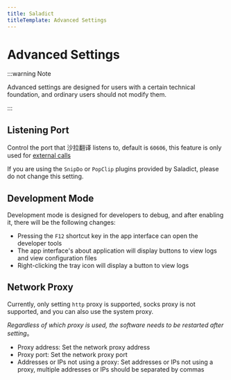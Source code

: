 ```yaml
---
title: Saladict
titleTemplate: Advanced Settings
---
```


# Advanced Settings

:::warning Note

Advanced settings are designed for users with a certain technical foundation, and ordinary users should not modify them.

:::

## Listening Port

Control the port that 沙拉翻译 listens to, default is `60606`, this feature is only used for [external calls](/en/docs/invoke.html)

If you are using the `SnipDo` or `PopClip` plugins provided by Saladict, please do not change this setting.

## Development Mode

Development mode is designed for developers to debug, and after enabling it, there will be the following changes:

- Pressing the `F12` shortcut key in the app interface can open the developer tools
- The app interface's about application will display buttons to view logs and view configuration files
- Right-clicking the tray icon will display a button to view logs

## Network Proxy

Currently, only setting `http` proxy is supported, socks proxy is not supported, and you can also use the system proxy.

_Regardless of which proxy is used, the software needs to be restarted after setting_。

- Proxy address: Set the network proxy address
- Proxy port: Set the network proxy port
- Addresses or IPs not using a proxy: Set addresses or IPs not using a proxy, multiple addresses or IPs should be separated by commas

